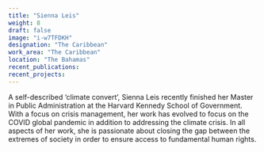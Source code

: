 ```yaml
---
title: "Sienna Leis"
weight: 8
draft: false
image: "i-w7TFDKH"
designation: "The Caribbean"
work_area: "The Caribbean"
location: "The Bahamas"
recent_publications:
recent_projects:
---
```


A self-described ‘climate convert’, Sienna Leis recently finished her Master in Public Administration at the Harvard Kennedy School of Government. With a focus on crisis management, her work has evolved to focus on the COVID global pandemic in addition to addressing the climate crisis. In all aspects of her work, she is passionate about closing the gap between the extremes of society in order to ensure access to fundamental human rights. 
